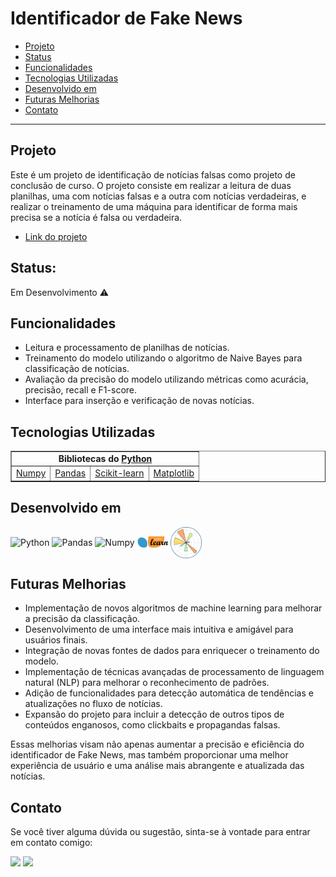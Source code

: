 # Identificador de Fake News

- [Projeto](#projeto)
- [Status](#status)
- [Funcionalidades](#funcionalidades)
- [Tecnologias Utilizadas](#tecnologias-utilizadas)
- [Desenvolvido em](#desenvolvido-em)
- [Futuras Melhorias](#futuras-melhorias)
- [Contato](#contato)

---

## Projeto

Este é um projeto de identificação de notícias falsas como projeto de conclusão de curso. 
O projeto consiste em realizar a leitura de duas planilhas, uma com notícias falsas e a outra com notícias verdadeiras, e realizar o treinamento de uma máquina para identificar de forma mais precisa se a notícia é falsa ou verdadeira.

- <a href="https://colab.research.google.com/drive/1ju1Qaehq30fAi1n84kKWIAJgNX-TfCWF">Link do projeto</a>

## Status:

Em Desenvolvimento ⚠

## Funcionalidades

- Leitura e processamento de planilhas de notícias.
- Treinamento do modelo utilizando o algoritmo de Naive Bayes para classificação de notícias.
- Avaliação da precisão do modelo utilizando métricas como acurácia, precisão, recall e F1-score.
- Interface para inserção e verificação de novas notícias.

## Tecnologias Utilizadas

<table border="1">
  <tr>
    <td colspan="4" align="center"><b>Bibliotecas do <a href="https://www.python.org/">Python</a></b></td>
  </tr>
  <tr>
    <td><a href="https://numpy.org/">Numpy</a></td>
    <td><a href="https://pandas.pydata.org/">Pandas</a></td>
    <td><a href="https://scikit-learn.org/">Scikit-learn</a></td>
    <td><a href="https://matplotlib.org/">Matplotlib</a></td>
  </tr>
</table>

## Desenvolvido em

<div style="display: inline-block;">
  <img align="center" alt="Python" src="https://img.icons8.com/?size=50&id=13441&format=png&color=000000" width="50"/>
  <img align="center" alt="Pandas" src="https://img.icons8.com/?size=50&id=xSkewUSqtErH&format=png&color=000000" width="50"/>
  <img align="center" alt="Numpy" src="https://img.icons8.com/?size=50&id=aR9CXyMagKIS&format=png&color=000000" width="50"/>
  <img align="center" alt="Scikit-learn" src="https://raw.githubusercontent.com/andersonfs94/Identificador_Fake_News/main/icones/scikit-learn.png" width="50"/>
  <img align="center" alt="Matplotlib" src="https://raw.githubusercontent.com/andersonfs94/Identificador_Fake_News/e060b23e3dc0b714ba813391cc0baa294b27a96b/icones/matplotlib-seeklogo.svg" width="50"/>
</div>

## Futuras Melhorias

- Implementação de novos algoritmos de machine learning para melhorar a precisão da classificação.
- Desenvolvimento de uma interface mais intuitiva e amigável para usuários finais.
- Integração de novas fontes de dados para enriquecer o treinamento do modelo.
- Implementação de técnicas avançadas de processamento de linguagem natural (NLP) para melhorar o reconhecimento de padrões.
- Adição de funcionalidades para detecção automática de tendências e atualizações no fluxo de notícias.
- Expansão do projeto para incluir a detecção de outros tipos de conteúdos enganosos, como clickbaits e propagandas falsas.

Essas melhorias visam não apenas aumentar a precisão e eficiência do identificador de Fake News, mas também proporcionar uma melhor experiência de usuário e uma análise mais abrangente e atualizada das notícias.

## Contato

Se você tiver alguma dúvida ou sugestão, sinta-se à vontade para entrar em contato comigo:

[<img src="https://img.icons8.com/?size=55&id=13930&format=png&color=000000"/>](https://www.linkedin.com/in/anderson-santana94/) [<img src="https://img.icons8.com/?size=55&id=63777&format=png&color=000000"/>](https://github.com/andersonfs94?tab=repositories)
